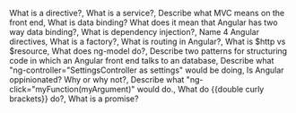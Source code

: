 
What is a directive?,
What is a service?,
Describe what MVC means on the front end,
What is data binding? What does it mean that Angular has two way data binding?,
What is dependency injection?,
Name 4 Angular directives,
What is a factory?,
What is routing in Angular?,
What is $http vs $resource,
What does ng-model do?,
Describe two patterns for structuring code in which an Angular front end talks to an database,
Describe what "ng-controller="SettingsController as settings" would be doing,
Is Angular oppinionated? Why or why not?,
Describe what "ng-click="myFunction(myArgument)" would do.,
What do {{double curly brackets}} do?,
What is a promise?
